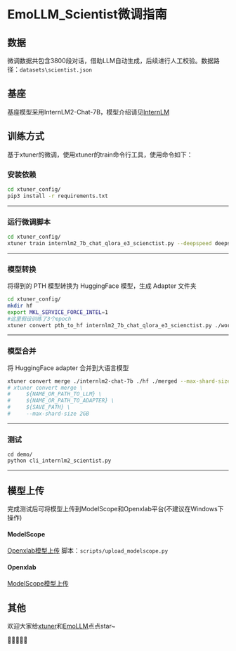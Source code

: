 # EmoLLM_Scientist微调指南

## 数据 
微调数据共包含3800段对话，借助LLM自动生成，后续进行人工校验。数据路径：`datasets\scientist.json`

## 基座 
基座模型采用InternLM2-Chat-7B，模型介绍请见[InternLM](https://github.com/InternLM/InternLM)

## 训练方式 
基于xtuner的微调，使用xtuner的train命令行工具，使用命令如下：
### 安装依赖

```bash
cd xtuner_config/
pip3 install -r requirements.txt
```

---
### 运行微调脚本
```bash
cd xtuner_config/
xtuner train internlm2_7b_chat_qlora_e3_scienctist.py --deepspeed deepspeed_zero2
```

---
### 模型转换

将得到的 PTH 模型转换为 HuggingFace 模型，生成 Adapter 文件夹

```bash
cd xtuner_config/
mkdir hf
export MKL_SERVICE_FORCE_INTEL=1
#这里假设训练了3个epoch
xtuner convert pth_to_hf internlm2_7b_chat_qlora_e3_scienctist.py ./work_dirs/internlm2_7b_chat_qlora_e3_scienctist/epoch_3.pth ./hf
```

---

### 模型合并
将 HuggingFace adapter 合并到大语言模型
```bash
xtuner convert merge ./internlm2-chat-7b ./hf ./merged --max-shard-size 2GB
# xtuner convert merge \
#     ${NAME_OR_PATH_TO_LLM} \
#     ${NAME_OR_PATH_TO_ADAPTER} \
#     ${SAVE_PATH} \
#     --max-shard-size 2GB
```

---

### 测试

```
cd demo/
python cli_internlm2_scientist.py
```

---

## 模型上传
完成测试后可将模型上传到ModelScope和Openxlab平台(不建议在Windows下操作)
#### ModelScope
[Openxlab模型上传](https://openxlab.org.cn/docs/models/%E4%B8%8A%E4%BC%A0%E6%A8%A1%E5%9E%8B.html)
脚本：`scripts/upload_modelscope.py`

#### Openxlab
[ModelScope模型上传](https://modelscope.cn/docs/%E6%A8%A1%E5%9E%8B%E7%9A%84%E5%88%9B%E5%BB%BA%E4%B8%8E%E6%96%87%E4%BB%B6%E4%B8%8A%E4%BC%A0)

## 其他

欢迎大家给[xtuner](https://github.com/InternLM/xtuner)和[EmoLLM](https://github.com/aJupyter/EmoLLM)点点star~

🎉🎉🎉🎉🎉
